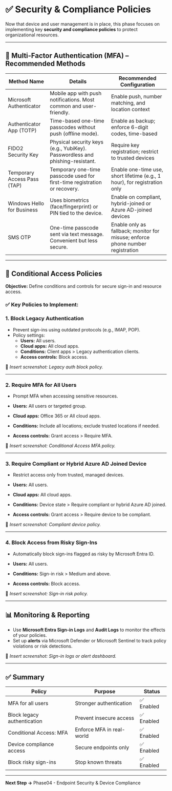 # ✅ Security & Compliance Policies

Now that device and user management is in place, this phase focuses on implementing key **security and compliance policies** to protect organizational resources.

---

## 🔐 Multi-Factor Authentication (MFA) – Recommended Methods

| Method Name                  | Details                                                                 | Recommended Configuration                                                   |
|-----------------------------|-------------------------------------------------------------------------|------------------------------------------------------------------------------|
| Microsoft Authenticator     | Mobile app with push notifications. Most common and user-friendly.     | Enable push, number matching, and location context                          |
| Authenticator App (TOTP)    | Time-based one-time passcodes without push (offline mode).             | Enable as backup; enforce 6-digit codes, time-based                         |
| FIDO2 Security Key          | Physical security keys (e.g., YubiKey). Passwordless and phishing-resistant. | Require key registration; restrict to trusted devices                       |
| Temporary Access Pass (TAP) | Temporary one-time passcode used for first-time registration or recovery. | Enable one-time use, short lifetime (e.g., 1 hour), for registration only   |
| Windows Hello for Business  | Uses biometrics (face/fingerprint) or PIN tied to the device.          | Enable on compliant, hybrid-joined or Azure AD-joined devices               |
| SMS OTP                     | One-time passcode sent via text message. Convenient but less secure.   | Enable only as fallback; monitor for misuse; enforce phone number registration |


---

## 🎯 Conditional Access Policies

**Objective:** Define conditions and controls for secure sign-in and resource access.

### ✅ Key Policies to Implement:

### 1. **Block Legacy Authentication**
- Prevent sign-ins using outdated protocols (e.g., IMAP, POP).
- Policy settings:
  - **Users:** All users.
  - **Cloud apps:** All cloud apps.
  - **Conditions:** Client apps > Legacy authentication clients.
  - **Access controls:** Block access.

📸 *Insert screenshot: Legacy auth block policy.*

---

### 2. **Require MFA for All Users**
- Prompt MFA when accessing sensitive resources.

- **Users:** All users or targeted group.
- **Cloud apps:** Office 365 or All cloud apps.
- **Conditions:** Include all locations; exclude trusted locations if needed.
- **Access controls:** Grant access > Require MFA.

📸 *Insert screenshot: Conditional Access MFA policy.*

---

### 3. **Require Compliant or Hybrid Azure AD Joined Device**
- Restrict access only from trusted, managed devices.

- **Users:** All users.
- **Cloud apps:** All cloud apps.
- **Conditions:** Device state > Require compliant or hybrid Azure AD joined.
- **Access controls:** Grant access > Require device to be compliant.

📸 *Insert screenshot: Compliant device policy.*

---

### 4. **Block Access from Risky Sign-Ins**
- Automatically block sign-ins flagged as risky by Microsoft Entra ID.

- **Users:** All users.
- **Conditions:** Sign-in risk > Medium and above.
- **Access controls:** Block access.

📸 *Insert screenshot: Sign-in risk policy.*

---

## 📊 Monitoring & Reporting

- Use **Microsoft Entra Sign-in Logs** and **Audit Logs** to monitor the effects of your policies.
- Set up **alerts** via Microsoft Defender or Microsoft Sentinel to track policy violations or risk detections.

📸 *Insert screenshot: Sign-in logs or alert dashboard.*

---

## ✅ Summary

| Policy | Purpose | Status |
|--------|---------|--------|
| MFA for all users | Stronger authentication | ✅ Enabled |
| Block legacy authentication | Prevent insecure access | ✅ Enabled |
| Conditional Access: MFA | Enforce MFA in real-world | ✅ Enabled |
| Device compliance access | Secure endpoints only | ✅ Enabled |
| Block risky sign-ins | Stop known threats | ✅ Enabled |

---

**Next Step →** Phase04 - Endpoint Security & Device Compliance

